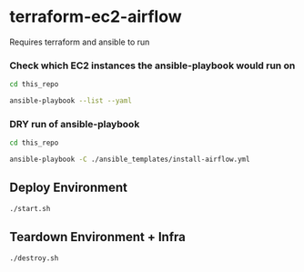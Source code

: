 # terraform-ec2-airflow

Requires terraform and ansible to run

### Check which EC2 instances the ansible-playbook would run on

```bash
cd this_repo

ansible-playbook --list --yaml
```

### DRY run of ansible-playbook

```bash
cd this_repo

ansible-playbook -C ./ansible_templates/install-airflow.yml
```

## Deploy Environment

```bash
./start.sh
```

## Teardown Environment + Infra

```bash
./destroy.sh
```
